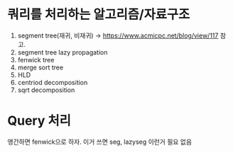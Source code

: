 # 쿼리를 처리하는 알고리즘/자료구조 #
1. segment tree(재귀, 비재귀) -> https://www.acmicpc.net/blog/view/117 참고. 
2. segment tree lazy propagation
3. fenwick tree 
4. merge sort tree
5. HLD
6. centriod decomposition
7. sqrt decomposition

# Query 처리 #
앵간하면 fenwick으로 하자. 이거 쓰면 seg, lazyseg 이런거 필요 없음 
